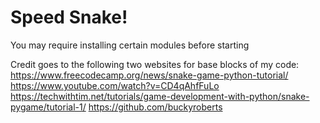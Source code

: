 # Speed Snake!

You may require installing certain modules before starting

Credit goes to the following two websites for base blocks of my code:
        https://www.freecodecamp.org/news/snake-game-python-tutorial/
        https://www.youtube.com/watch?v=CD4qAhfFuLo  
        https://techwithtim.net/tutorials/game-development-with-python/snake-pygame/tutorial-1/
        https://github.com/buckyroberts

